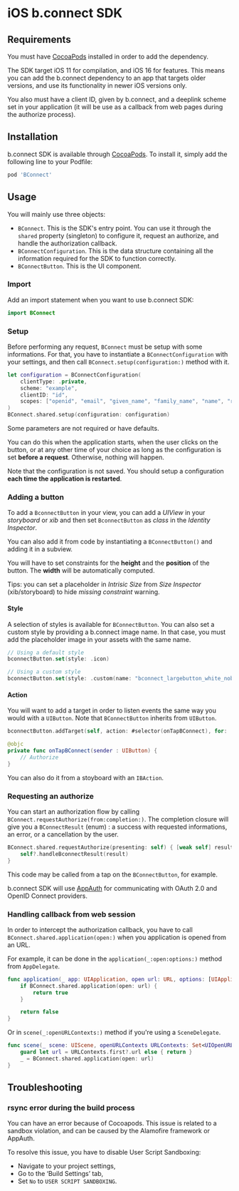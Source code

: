 # iOS b.connect SDK

## Requirements

You must have [CocoaPods](https://cocoapods.org) installed in order to add the dependency.

The SDK target iOS 11 for compilation, and iOS 16 for features. This means you can add the b.connect dependency to an app that targets older versions, and use its functionality in newer iOS versions only.

You also must have a client ID, given by b.connect, and a deeplink scheme set in your application (it will be use as a callback from web pages during the authorize process). 

## Installation

b.connect SDK is available through [CocoaPods](https://cocoapods.org). To install
it, simply add the following line to your Podfile:

```ruby
pod 'BConnect'
```

## Usage

You will mainly use three objects:
- `BConnect`. This is the SDK's entry point. You can use it through the `shared` property (singleton) to configure it, request an authorize, and handle the authorization callback.
- `BConnectConfiguration`. This is the data structure containing all the information required for the SDK to function correctly.
- `BConnectButton`. This is the UI component.

### Import

Add an import statement when you want to use b.connect SDK:

```swift
import BConnect
```

### Setup

Before performing any request, `BConnect` must be setup with some informations. For that, you have to instantiate a `BConnectConfiguration` with your settings, and then call `BConnect.setup(configuration:)` method with it.

```swift
let configuration = BConnectConfiguration(
    clientType: .private,
    scheme: "example",
    clientID: "id",
    scopes: ["openid", "email", "given_name", "family_name", "name", "risk_score"],
)
BConnect.shared.setup(configuration: configuration)
```

Some parameters are not required or have defaults.

You can do this when the application starts, when the user clicks on the button, or at any other time of your choice as long as the configuration is set **before a request**. Otherwise, nothing will happen.

Note that the configuration is not saved. You should setup a configuration **each time the application is restarted**.

### Adding a button

To add a `BconnectButton` in your view, you can add a *UIView* in your *storyboard* or *xib* and then set `BconnectButton` as *class* in the *Identity Inspector*. 

You can also add it from code by instantiating a `BConnectButton()` and adding it in a subview.

You will have to set constraints for the **height** and the **position** of the button. The **width** will be automatically computed.

Tips: you can set a placeholder in *Intrisic Size* from *Size Inspector* (xib/storyboard) to hide *missing constraint* warning.

#### Style

A selection of styles is available for `BConnectButton`. You can also set a custom style by providing a b.connect image name. In that case, you must add the placeholder image in your assets with the same name.

```swift
// Using a default style
bconnectButton.set(style: .icon)

// Using a custom style
bconnectButton.set(style: .custom(name: "bconnect_largebutton_white_noborder"))
```

#### Action

You will want to add a target in order to listen events the same way you would with a `UIButton`. Note that `BConnectButton` inherits from `UIButton`.

```swift
bconnectButton.addTarget(self, action: #selector(onTapBConnect), for: .touchUpInside)
```

```swift
@objc
private func onTapBConnect(sender : UIButton) {
    // Authorize
}
```

You can also do it from a stoyboard with an `IBAction`.

### Requesting an authorize

You can start an authorization flow by calling `BConnect.requestAuthorize(from:completion:)`. The completion closure will give you a `BConnectResult` (enum) : a success with requested informations, an error, or a cancellation by the user.

```swift
BConnect.shared.requestAuthorize(presenting: self) { [weak self] result in
    self?.handleBconnectResult(result)
}
```

This code may be called from a tap on the `BConnectButton`, for example.

b.connect SDK will use [AppAuth](https://github.com/openid/AppAuth-iOS) for communicating with OAuth 2.0 and OpenID Connect providers.

### Handling callback from web session

In order to intercept the authorization callback, you have to call `BConnect.shared.application(open:)` when you application is opened from an URL.

For example, it can be done in the `application(_:open:options:)` method from `AppDelegate`.

```swift
func application(_ app: UIApplication, open url: URL, options: [UIApplication.OpenURLOptionsKey : Any] = [:]) -> Bool {
    if BConnect.shared.application(open: url) {
        return true
    }

    return false
}
```

Or in `scene(_:openURLContexts:)` method if you're using a `SceneDelegate`.

```swift
func scene(_ scene: UIScene, openURLContexts URLContexts: Set<UIOpenURLContext>) {
    guard let url = URLContexts.first?.url else { return }
    _ = BConnect.shared.application(open: url)
}
```

## Troubleshooting

### rsync error during the build process

You can have an error because of Cocoapods. This issue is related to a sandbox violation, and can be caused by the Alamofire framework or AppAuth.

To resolve this issue, you have to disable User Script Sandboxing:
- Navigate to your project settings,
- Go to the ‘Build Settings’ tab,
- Set `No` to `USER SCRIPT SANDBOXING`.
